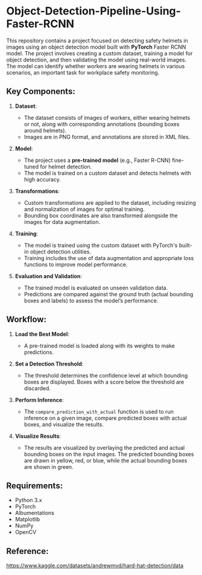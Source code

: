 # Object-Detection-Pipeline-Using-Faster-RCNN

This repository contains a project focused on detecting safety helmets in images using an object detection model built with **PyTorch** Faster RCNN model. The project involves creating a custom dataset, training a model for object detection, and then validating the model using real-world images. The model can identify whether workers are wearing helmets in various scenarios, an important task for workplace safety monitoring.

## Key Components:
1. **Dataset**:
   - The dataset consists of images of workers, either wearing helmets or not, along with corresponding annotations (bounding boxes around helmets).
   - Images are in PNG format, and annotations are stored in XML files.

2. **Model**:
   - The project uses a **pre-trained model** (e.g., Faster R-CNN) fine-tuned for helmet detection. 
   - The model is trained on a custom dataset and detects helmets with high accuracy.

3. **Transformations**:
   - Custom transformations are applied to the dataset, including resizing and normalization of images for optimal training.
   - Bounding box coordinates are also transformed alongside the images for data augmentation.

4. **Training**:
   - The model is trained using the custom dataset with PyTorch's built-in object detection utilities.
   - Training includes the use of data augmentation and appropriate loss functions to improve model performance.

5. **Evaluation and Validation**:
   - The trained model is evaluated on unseen validation data.
   - Predictions are compared against the ground truth (actual bounding boxes and labels) to assess the model’s performance.


## Workflow:
1. **Load the Best Model**: 
   - A pre-trained model is loaded along with its weights to make predictions.
   
2. **Set a Detection Threshold**: 
   - The threshold determines the confidence level at which bounding boxes are displayed. Boxes with a score below the threshold are discarded.

3. **Perform Inference**:
   - The `compare_prediction_with_actual` function is used to run inference on a given image, compare predicted boxes with actual boxes, and visualize the results.

4. **Visualize Results**:
   - The results are visualized by overlaying the predicted and actual bounding boxes on the input images. The predicted bounding boxes are drawn in yellow, red, or blue, while the actual bounding boxes are shown in green.


## Requirements:
  - Python 3.x
  - PyTorch
  - Albumentations
  - Matplotlib
  - NumPy
  - OpenCV

## Reference:
https://www.kaggle.com/datasets/andrewmvd/hard-hat-detection/data
